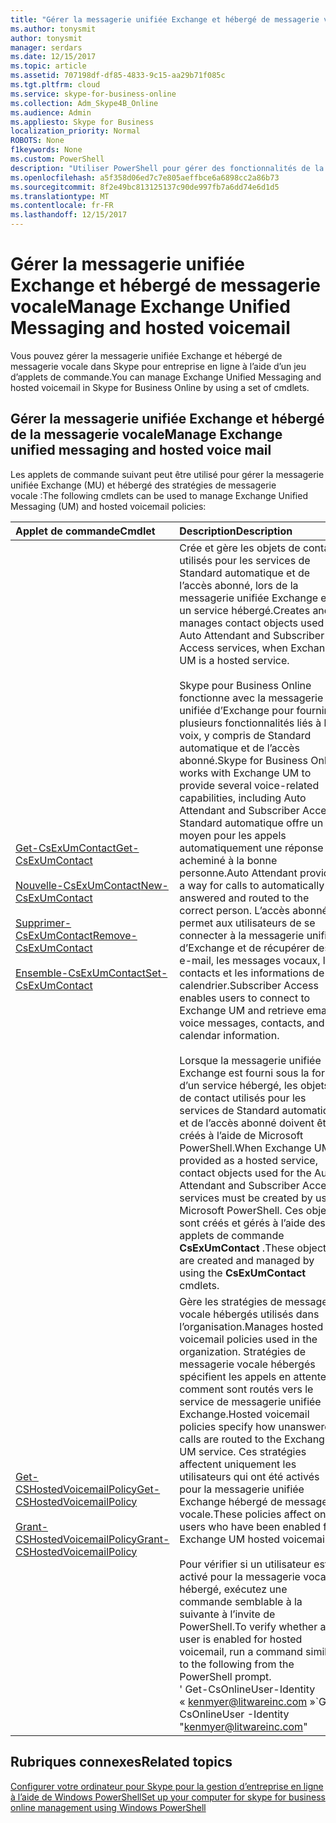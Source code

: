 ```yaml
---
title: "Gérer la messagerie unifiée Exchange et hébergé de messagerie vocale"
ms.author: tonysmit
author: tonysmit
manager: serdars
ms.date: 12/15/2017
ms.topic: article
ms.assetid: 707198df-df85-4833-9c15-aa29b71f085c
ms.tgt.pltfrm: cloud
ms.service: skype-for-business-online
ms.collection: Adm_Skype4B_Online
ms.audience: Admin
ms.appliesto: Skype for Business
localization_priority: Normal
ROBOTS: None
f1keywords: None
ms.custom: PowerShell
description: "Utiliser PowerShell pour gérer des fonctionnalités de la messagerie unifiée Exchange telles que de Standard automatique et l’accès abonné et hébergé de messagerie vocale dans Skype pour l’activité en ligne."
ms.openlocfilehash: a5f358d06ed7c7e805aeffbce6a6898cc2a86b73
ms.sourcegitcommit: 8f2e49bc813125137c90de997fb7a6dd74e6d1d5
ms.translationtype: MT
ms.contentlocale: fr-FR
ms.lasthandoff: 12/15/2017
---
```

# <a name="manage-exchange-unified-messaging-and-hosted-voicemail"></a><span data-ttu-id="fad64-103">Gérer la messagerie unifiée Exchange et hébergé de messagerie vocale</span><span class="sxs-lookup"><span data-stu-id="fad64-103">Manage Exchange Unified Messaging and hosted voicemail</span></span>

<span data-ttu-id="fad64-104">Vous pouvez gérer la messagerie unifiée Exchange et hébergé de messagerie vocale dans Skype pour entreprise en ligne à l’aide d’un jeu d’applets de commande.</span><span class="sxs-lookup"><span data-stu-id="fad64-104">You can manage Exchange Unified Messaging and hosted voicemail in Skype for Business Online by using a set of cmdlets.</span></span>
  
## <a name="manage-exchange-unified-messaging-and-hosted-voice-mail"></a><span data-ttu-id="fad64-105">Gérer la messagerie unifiée Exchange et hébergé de la messagerie vocale</span><span class="sxs-lookup"><span data-stu-id="fad64-105">Manage Exchange unified messaging and hosted voice mail</span></span>

<span data-ttu-id="fad64-106">Les applets de commande suivant peut être utilisé pour gérer la messagerie unifiée Exchange (MU) et hébergé des stratégies de messagerie vocale :</span><span class="sxs-lookup"><span data-stu-id="fad64-106">The following cmdlets can be used to manage Exchange Unified Messaging (UM) and hosted voicemail policies:</span></span>
  
|<span data-ttu-id="fad64-107">**Applet de commande**</span><span class="sxs-lookup"><span data-stu-id="fad64-107">**Cmdlet**</span></span>|<span data-ttu-id="fad64-108">**Description**</span><span class="sxs-lookup"><span data-stu-id="fad64-108">**Description**</span></span>|
|:-----|:-----|
|[<span data-ttu-id="fad64-109">Get-CsExUmContact</span><span class="sxs-lookup"><span data-stu-id="fad64-109">Get-CsExUmContact</span></span>](https://go.microsoft.com/fwlink/p/?linkid=849628) <br/><br/> [<span data-ttu-id="fad64-110">Nouvelle-CsExUmContact</span><span class="sxs-lookup"><span data-stu-id="fad64-110">New-CsExUmContact</span></span>](https://go.microsoft.com/fwlink/p/?linkid=849629) <br/> <br/>[<span data-ttu-id="fad64-111">Supprimer-CsExUmContact</span><span class="sxs-lookup"><span data-stu-id="fad64-111">Remove-CsExUmContact</span></span>](https://go.microsoft.com/fwlink/p/?linkid=849630) <br/> <br/>[<span data-ttu-id="fad64-112">Ensemble-CsExUmContact</span><span class="sxs-lookup"><span data-stu-id="fad64-112">Set-CsExUmContact</span></span>](https://go.microsoft.com/fwlink/p/?linkid=849631) <br/> |<span data-ttu-id="fad64-113">Crée et gère les objets de contact utilisés pour les services de Standard automatique et de l’accès abonné, lors de la messagerie unifiée Exchange est un service hébergé.</span><span class="sxs-lookup"><span data-stu-id="fad64-113">Creates and manages contact objects used for Auto Attendant and Subscriber Access services, when Exchange UM is a hosted service.</span></span>  <br/><br/> <span data-ttu-id="fad64-114">Skype pour Business Online fonctionne avec la messagerie unifiée d’Exchange pour fournir plusieurs fonctionnalités liés à la voix, y compris de Standard automatique et de l’accès abonné.</span><span class="sxs-lookup"><span data-stu-id="fad64-114">Skype for Business Online works with Exchange UM to provide several voice-related capabilities, including Auto Attendant and Subscriber Access.</span></span> <span data-ttu-id="fad64-115">Standard automatique offre un moyen pour les appels automatiquement une réponse et acheminé à la bonne personne.</span><span class="sxs-lookup"><span data-stu-id="fad64-115">Auto Attendant provides a way for calls to automatically be answered and routed to the correct person.</span></span> <span data-ttu-id="fad64-116">L’accès abonné permet aux utilisateurs de se connecter à la messagerie unifiée d’Exchange et de récupérer des e-mail, les messages vocaux, les contacts et les informations de calendrier.</span><span class="sxs-lookup"><span data-stu-id="fad64-116">Subscriber Access enables users to connect to Exchange UM and retrieve email, voice messages, contacts, and calendar information.</span></span>  <br/><br/> <span data-ttu-id="fad64-117">Lorsque la messagerie unifiée Exchange est fourni sous la forme d’un service hébergé, les objets de contact utilisés pour les services de Standard automatique et de l’accès abonné doivent être créés à l’aide de Microsoft PowerShell.</span><span class="sxs-lookup"><span data-stu-id="fad64-117">When Exchange UM is provided as a hosted service, contact objects used for the Auto Attendant and Subscriber Access services must be created by using Microsoft PowerShell.</span></span> <span data-ttu-id="fad64-118">Ces objets sont créés et gérés à l’aide des applets de commande **CsExUmContact** .</span><span class="sxs-lookup"><span data-stu-id="fad64-118">These objects are created and managed by using the **CsExUmContact** cmdlets.</span></span> <br/> |
|[<span data-ttu-id="fad64-119">Get-CSHostedVoicemailPolicy</span><span class="sxs-lookup"><span data-stu-id="fad64-119">Get-CSHostedVoicemailPolicy</span></span>](https://go.microsoft.com/fwlink/p/?linkid=849633) <br/> <br/>[<span data-ttu-id="fad64-120">Grant-CSHostedVoicemailPolicy</span><span class="sxs-lookup"><span data-stu-id="fad64-120">Grant-CSHostedVoicemailPolicy</span></span>](https://go.microsoft.com/fwlink/p/?linkid=849602) <br/> |<span data-ttu-id="fad64-121">Gère les stratégies de messagerie vocale hébergés utilisés dans l’organisation.</span><span class="sxs-lookup"><span data-stu-id="fad64-121">Manages hosted voicemail policies used in the organization.</span></span> <span data-ttu-id="fad64-122">Stratégies de messagerie vocale hébergés spécifient les appels en attente comment sont routés vers le service de messagerie unifiée Exchange.</span><span class="sxs-lookup"><span data-stu-id="fad64-122">Hosted voicemail policies specify how unanswered calls are routed to the Exchange UM service.</span></span> <span data-ttu-id="fad64-123">Ces stratégies affectent uniquement les utilisateurs qui ont été activés pour la messagerie unifiée Exchange hébergé de messagerie vocale.</span><span class="sxs-lookup"><span data-stu-id="fad64-123">These policies affect only users who have been enabled for Exchange UM hosted voicemail.</span></span>  <br/><br/> <span data-ttu-id="fad64-124">Pour vérifier si un utilisateur est activé pour la messagerie vocale hébergé, exécutez une commande semblable à la suivante à l’invite de PowerShell.</span><span class="sxs-lookup"><span data-stu-id="fad64-124">To verify whether a user is enabled for hosted voicemail, run a command similar to the following from the PowerShell prompt.</span></span>  <br/> <span data-ttu-id="fad64-125">' Get-CsOnlineUser-Identity « kenmyer@litwareinc.com »</span><span class="sxs-lookup"><span data-stu-id="fad64-125">\`Get-CsOnlineUser -Identity "kenmyer@litwareinc.com"</span></span> | <span data-ttu-id="fad64-126">Select-Object HostedVoiceMail'</span><span class="sxs-lookup"><span data-stu-id="fad64-126">Select-Object HostedVoiceMail\`</span></span>|
   

## <a name="related-topics"></a><span data-ttu-id="fad64-127">Rubriques connexes</span><span class="sxs-lookup"><span data-stu-id="fad64-127">Related topics</span></span>
[<span data-ttu-id="fad64-128">Configurer votre ordinateur pour Skype pour la gestion d’entreprise en ligne à l’aide de Windows PowerShell</span><span class="sxs-lookup"><span data-stu-id="fad64-128">Set up your computer for skype for business online management using Windows PowerShell</span></span>](set-up-your-computer-for-windows-powershell.md)